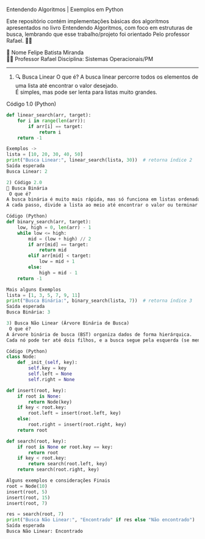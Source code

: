 Entendendo Algoritmos | Exemplos em Python

Este repositório contém implementações básicas dos algoritmos apresentados no livro Entendendo Algoritmos, com foco em estruturas de busca, lembrando que esse trabalho/projeto foi orientado Pelo professor Rafael. ✍🏼

👨 Nome
Felipe Batista Miranda  
👨‍🏫 Professor
Rafael
Disciplina: Sistemas Operacionais/PM

---

1) 🔍 Busca Linear
   O que é?
A busca linear percorre todos os elementos de uma lista até encontrar o valor desejado.  
É simples, mas pode ser lenta para listas muito grandes.

Código 1.0 (Python)
```python
def linear_search(arr, target):
    for i in range(len(arr)):
        if arr[i] == target:
            return i
    return -1

Exemplos ->
lista = [10, 20, 30, 40, 50]
print("Busca Linear:", linear_search(lista, 30))  # retorna índice 2
Saída esperada
Busca Linear: 2

2) Código 2.0
🔎 Busca Binária
 O que é?
A busca binária é muito mais rápida, mas só funciona em listas ordenadas.
A cada passo, divide a lista ao meio até encontrar o valor ou terminar a busca.

Código (Python)
def binary_search(arr, target):
    low, high = 0, len(arr) - 1
    while low <= high:
        mid = (low + high) // 2
        if arr[mid] == target:
            return mid
        elif arr[mid] < target:
            low = mid + 1
        else:
            high = mid - 1
    return -1

Mais alguns Exemplos
lista = [1, 3, 5, 7, 9, 11]
print("Busca Binária:", binary_search(lista, 7))  # retorna índice 3
Saída esperada
Busca Binária: 3

3) Busca Não Linear (Árvore Binária de Busca)
 O que é?
A árvore binária de busca (BST) organiza dados de forma hierárquica.
Cada nó pode ter até dois filhos, e a busca segue pela esquerda (se menor) ou direita (se maior).

Código (Python)
class Node:
    def _init_(self, key):
        self.key = key
        self.left = None
        self.right = None

def insert(root, key):
    if root is None:
        return Node(key)
    if key < root.key:
        root.left = insert(root.left, key)
    else:
        root.right = insert(root.right, key)
    return root

def search(root, key):
    if root is None or root.key == key:
        return root
    if key < root.key:
        return search(root.left, key)
    return search(root.right, key)

Alguns exemplos e considerações Finais
root = Node(10)
insert(root, 5)
insert(root, 15)
insert(root, 7)

res = search(root, 7)
print("Busca Não Linear:", "Encontrado" if res else "Não encontrado")
Saída esperada
Busca Não Linear: Encontrado
